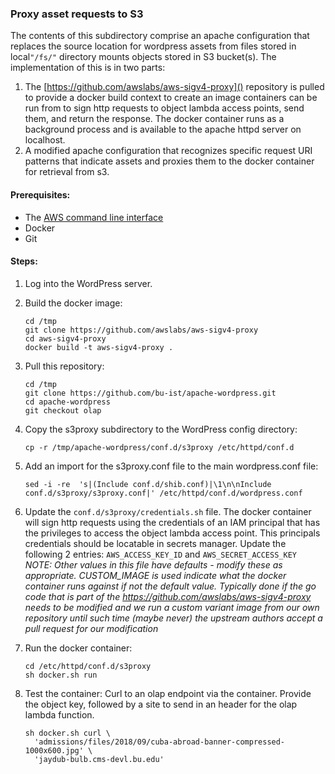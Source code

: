 ### Proxy asset requests to S3

The contents of this subdirectory comprise an apache configuration that replaces the source location for wordpress assets from files stored in local`"/fs/"` directory mounts objects stored in S3 bucket(s).
The implementation of this is in two parts:

1. The [https://github.com/awslabs/aws-sigv4-proxy]() repository is pulled to provide a docker build context to create an image containers can be run from to sign http requests to object lambda access points, send them, and return the response.
   The docker container runs as a background process and is available to the apache httpd server on localhost.
2. A modified apache configuration that recognizes specific request URI patterns that indicate assets and proxies them to the docker container for retrieval from s3.

#### Prerequisites:

- The [AWS command line interface](https://aws.amazon.com/cli/)
- Docker
- Git

#### Steps:

1. Log into the WordPress server.

2. Build the docker image:

   ```
   cd /tmp
   git clone https://github.com/awslabs/aws-sigv4-proxy
   cd aws-sigv4-proxy
   docker build -t aws-sigv4-proxy .
   ```

3. Pull this repository:

   ```
   cd /tmp
   git clone https://github.com/bu-ist/apache-wordpress.git
   cd apache-wordpress
   git checkout olap
   ```

4. Copy the s3proxy subdirectory to the WordPress config directory:

   ```
   cp -r /tmp/apache-wordpress/conf.d/s3proxy /etc/httpd/conf.d
   ```

5. Add an import for the s3proxy.conf file to the main wordpress.conf file:

   ```
   sed -i -re  's|(Include conf.d/shib.conf)|\1\n\nInclude conf.d/s3proxy/s3proxy.conf|' /etc/httpd/conf.d/wordpress.conf
   ```

6. Update the `conf.d/s3proxy/credentials.sh` file.
   The docker container will sign http requests using the credentials of an IAM principal that has the privileges to access the object lambda access point. This principals credentials should be locatable in secrets manager.
   Update the following 2 entries: `AWS_ACCESS_KEY_ID` and `AWS_SECRET_ACCESS_KEY`
   *NOTE: Other values in this file have defaults - modify these as appropriate.*
   *CUSTOM_IMAGE is used indicate what the docker container runs against if not the default value. Typically done if the go code that is part of the https://github.com/awslabs/aws-sigv4-proxy needs to be modified and we run a custom variant image from our own repository until such time (maybe never) the upstream authors accept a pull request for our modification*
   
7. Run the docker container:

   ```
   cd /etc/httpd/conf.d/s3proxy
   sh docker.sh run
   ```

8. Test the container:
   Curl to an olap endpoint via the container.
   Provide the object key, followed by a site to send in an header for the olap lambda function.

   ```
   sh docker.sh curl \
     'admissions/files/2018/09/cuba-abroad-banner-compressed-1000x600.jpg' \
     'jaydub-bulb.cms-devl.bu.edu'
   ```

   

